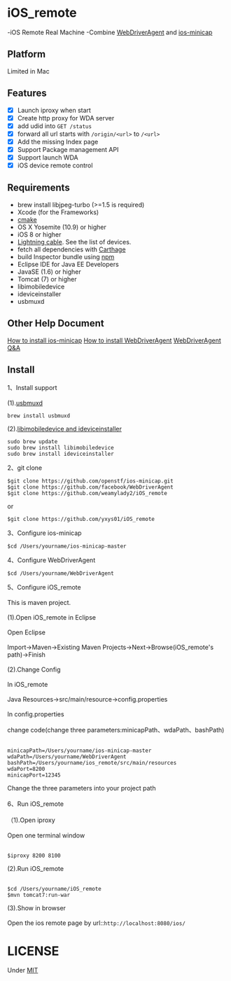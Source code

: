 # iOS_remote
-iOS Remote Real Machine
-Combine [WebDriverAgent](https://github.com/facebook/WebDriverAgent) and [ios-minicap](https://github.com/openstf/ios-minicap) 

## Platform
Limited in Mac

## Features
- [x] Launch iproxy when start
- [x] Create http proxy for WDA server
- [x] add udid into `GET /status`
- [x] forward all url starts with `/origin/<url>` to `/<url>`
- [x] Add the missing Index page
- [x] Support Package management API
- [x] Support launch WDA
- [x] iOS device remote control

## Requirements
* brew install libjpeg-turbo (>=1.5 is required)
* Xcode (for the Frameworks)
* [cmake](https://cmake.org/)
* OS X Yosemite (10.9) or higher
* iOS 8 or higher
* [Lightning cable](https://en.wikipedia.org/wiki/Lightning_(connector)). See the list of devices.
* fetch all dependencies with [Carthage](https://github.com/Carthage/Carthage)
* build Inspector bundle using [npm](https://www.npmjs.com)
* Eclipse IDE for Java EE Developers
* JavaSE (1.6) or higher
* Tomcat (7) or higher
* libimobiledevice
* ideviceinstaller
* usbmuxd

## Other Help Document
[How to install ios-minicap](http://blog.csdn.net/yxys01/article/details/76442135)
[How to install WebDriverAgent](https://testerhome.com/topics/4904)
[WebDriverAgent Q&A](https://testerhome.com/topics/9666)

## Install
1、Install support</br></br>
(1).[usbmuxd](http://blog.csdn.net/yxys01/article/details/77188976)
```
brew install usbmuxd
```
(2).[libimobiledevice and ideviceinstaller](http://blog.csdn.net/yxys01/article/details/76868493)
```
sudo brew update
sudo brew install libimobiledevice
sudo brew install ideviceinstaller
```

2、git clone 
```
$git clone https://github.com/openstf/ios-minicap.git
$git clone https://github.com/facebook/WebDriverAgent
$git clone https://github.com/weamylady2/iOS_remote
```
or
```
$git clone https://github.com/yxys01/iOS_remote
```
3、Configure ios-minicap
```
$cd /Users/yourname/ios-minicap-master
```
4、Configure WebDriverAgent
```
$cd /Users/yourname/WebDriverAgent
```
5、Configure iOS_remote</br></br>
This is maven project.</br></br>
(1).Open iOS_remote in Eclipse</br></br>
Open Eclipse </br></br>
Import->Maven->Existing Maven Projects->Next->Browse(iOS_remote's path)->Finish</br></br>
(2).Change Config</br></br>
In iOS_remote</br></br>
Java Resources->src/main/resource->config.properties</br></br>
In config.properties</br></br>
change code(change three parameters:minicapPath、wdaPath、bashPath)</br></br>
```
minicapPath=/Users/yourname/ios-minicap-master
wdaPath=/Users/yourname/WebDriverAgent
bashPath=/Users/yourname/ios_remote/src/main/resources
wdaPort=8200
minicapPort=12345
```
Change the three parameters into your project path</br></br>
6、Run iOS_remote</br></br>
（1).Open iproxy</br></br>
Open one terminal window</br></br>
```
$iproxy 8200 8100
```
(2).Run iOS_remote</br></br>
```
$cd /Users/yourname/iOS_remote
$mvn tomcat7:run-war
```
(3).Show in browser</br></br>
Open the ios remote page by url::`http://localhost:8080/ios/`


# LICENSE
Under [MIT](LICENSE)
